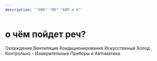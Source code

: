 ```yaml
---
description: '"ОВК" "ИО" "КИП и А"'
---
```


# о чём пойдет реч?

Охлаждение Вентиляция Кондиционирование Искусственый Холод , Контрольно  - Измерительные Приборы и Автоматика.
